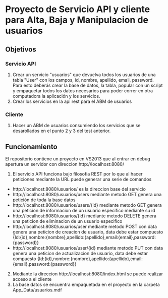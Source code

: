 # Proyecto de Servicio API y cliente para  Alta, Baja y Manipulacion de usuarios
## Objetivos
### Servicio API
1.  Crear un servicio "usuarios" que devuelva todos los usuarios de una tabla "User" con los
campos, id, nombre, apellido, email, password. Para esto deberás crear la base de datos, la
tabla, popular con un script y empaquetar todos los datos necesarios para poder correr en
otra computadora la aplicación y los servicios.
2. Crear los servicios en la api rest para el ABM de usuarios
### Cliente
1. Hacer un ABM de usuarios consumiendo los servicios que se desarollados en el punto 2
y 3 del test anterior.

## Funcionamiento
El repositorio contiene un proyecto en VS2013 que al entrar en debug apertura un servidor con direccion http://localhost:8080/
1. El servicio API funciona bajo filosofia REST por lo que al hacer peticiones mediante la URL puede generar una serie de comandos
- http://localhost:8080/usuarios/ es la direccion base del servicio
- http://localhost:8080/usuarios/users mediante metodo GET genera una petición de toda la base datos
- http://localhost:8080/usuarios/users/{id} mediante metodo GET genera una peticion de informacion de un usuario especifico mediante su id
- http://localhost:8080/usuarios/{id} mediante metodo DELETE genera una peticion de eliminacion de un usuario especifico
- http://localhost:8080/usuarios/user mediante metodo POST con data genera una peticion de creacion de usuario, data debe estar compuesto {Id:{id},nombre:{nombre},apellido:{apellido},email:{email},password:{password}}
- http://localhost:8080/usuarios/user/{id} mediante metodo PUT con data genera una peticion de actualizacion de usuario, data debe estar compuesto {Id:{id},nombre:{nombre},apellido:{apellido},email:{email},password:{password}}
2. Mediante la direccion http://localhost:8080/index.html se puede realizar acceso a el cliente
3. La base datos se encuentra empaquetada en el proyecto en la carpeta 	App_Data/usuarios.mdf